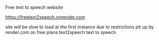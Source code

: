 ﻿Free text to speech website

https://freetext2speech.onrender.com

site will be slow to load at the first instance due to restrictions pit up by render.com on free plans
text2speech
text to speech
